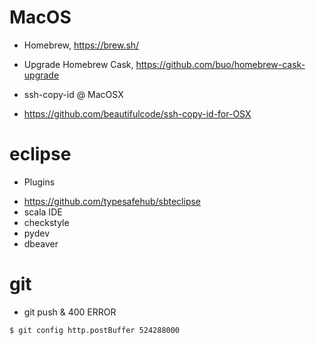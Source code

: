# MacOS
* Homebrew, https://brew.sh/
* Upgrade Homebrew Cask, https://github.com/buo/homebrew-cask-upgrade

* ssh-copy-id @ MacOSX
 - https://github.com/beautifulcode/ssh-copy-id-for-OSX

# eclipse
* Plugins
 - https://github.com/typesafehub/sbteclipse
 - scala IDE
 - checkstyle
 - pydev
 - dbeaver 

# git
* git push & 400 ERROR
```
$ git config http.postBuffer 524288000
```